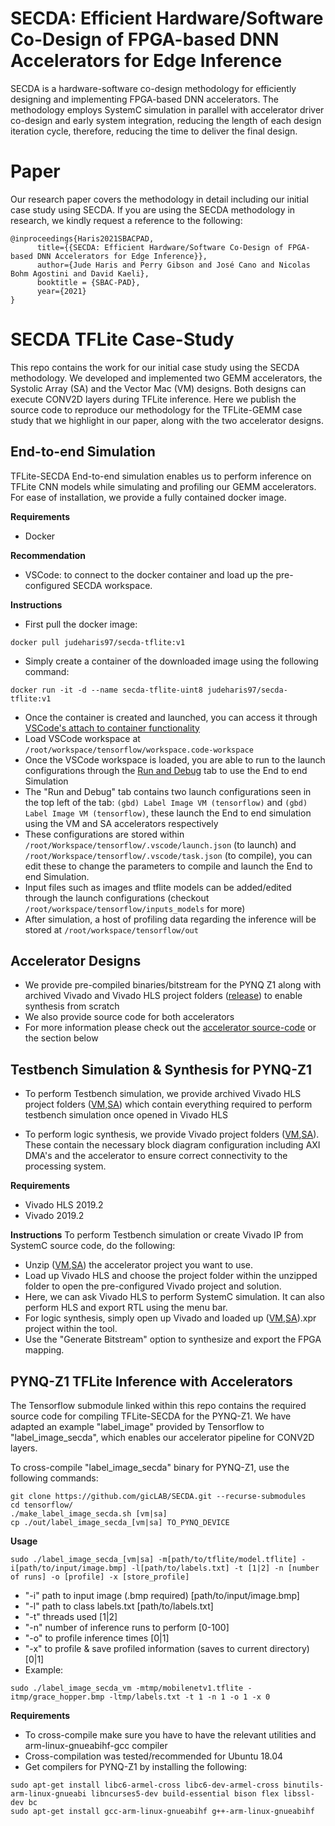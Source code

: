 # SECDA: Efficient Hardware/Software Co-Design of FPGA-based DNN Accelerators for Edge Inference
SECDA is a hardware-software co-design methodology for efficiently designing and implementing FPGA-based DNN accelerators. The methodology employs SystemC simulation in parallel with accelerator driver co-design and early system integration, reducing the length of each design iteration cycle, therefore, reducing the time to deliver the final design.

# Paper
Our research paper covers the methodology in detail including our initial case study using SECDA. If you are using the SECDA methodology in research, we kindly request a reference to the following:

```
@inproceedings{Haris2021SBACPAD,
      title={{SECDA: Efficient Hardware/Software Co-Design of FPGA-based DNN Accelerators for Edge Inference}}, 
      author={Jude Haris and Perry Gibson and José Cano and Nicolas Bohm Agostini and David Kaeli},
      booktitle = {SBAC-PAD},
      year={2021}
}
```

# SECDA TFLite Case-Study
This repo contains the work for our initial case study using the SECDA methodology. We developed and implemented two GEMM accelerators, the Systolic Array (SA) and the Vector Mac (VM) designs. Both designs can execute CONV2D layers during TFLite inference. Here we publish the source code to reproduce our methodology for the TFLite-GEMM case study that we highlight in our paper, along with the two accelerator designs.

## End-to-end Simulation
TFLite-SECDA End-to-end simulation enables us to perform inference on TFLite CNN models while simulating and profiling our GEMM accelerators. For ease of installation, we provide a fully contained docker image.

**Requirements**
* Docker

**Recommendation**
* VSCode: to connect to the docker container and load up the pre-configured SECDA workspace.

**Instructions**
* First pull the docker image: 
```
docker pull judeharis97/secda-tflite:v1
```
* Simply create a container of the downloaded image using the following command: 
```
docker run -it -d --name secda-tflite-uint8 judeharis97/secda-tflite:v1
```
* Once the container is created and launched, you can access it through [VSCode's attach to container functionality](https://code.visualstudio.com/docs/remote/attach-container)
* Load VSCode workspace at `/root/workspace/tensorflow/workspace.code-workspace`
*  Once the VSCode workspace is loaded, you are able to run to the launch configurations through the [Run and Debug](https://code.visualstudio.com/docs/editor/debugging) tab to use the End to end Simulation
* The "Run and Debug" tab contains two launch configurations seen in the top left of the tab: `(gbd) Label Image VM (tensorflow)` and `(gbd) Label Image VM (tensorflow)`, these launch the End to end simulation using the VM and SA accelerators respectively
* These configurations are stored within `/root/Workspace/tensorflow/.vscode/launch.json` (to launch) and `/root/Workspace/tensorflow/.vscode/task.json` (to compile), you can edit these to change the parameters to compile and launch the End to end Simulation.
* Input files such as images and tflite models can be added/edited through the launch configurations (checkout `/root/workspace/tensorflow/inputs_models` for more)
* After simulation, a host of profiling data regarding the inference will be stored at `/root/workspace/tensorflow/out`


## Accelerator Designs
* We provide pre-compiled binaries/bitstream for the PYNQ Z1 along with archived Vivado and Vivado HLS project folders ([release](https://github.com/gicLAB/SECDA/releases/tag/v1.0)) to enable synthesis from scratch
* We also provide source code for both accelerators
* For more information please check out the [accelerator source-code](accelerators/) or the section below


## Testbench Simulation & Synthesis for PYNQ-Z1
* To perform Testbench simulation, we provide archived Vivado HLS project folders ([VM](https://github.com/gicLAB/SECDA/releases/download/v1.0/vm_uint8_v2.zip),[SA](https://github.com/gicLAB/SECDA/releases/download/v1.0/sa_uint8_v2.zip)) which contain everything required to perform testbench simulation once opened in Vivado HLS

* To perform logic synthesis, we provide Vivado project folders ([VM](https://github.com/gicLAB/SECDA/releases/download/v1.0/vm_uint8_v2.xpr.zip),[SA](https://github.com/gicLAB/SECDA/releases/download/v1.0/sa_uint8_v3.xpr.zip)). These contain the necessary block diagram configuration including AXI DMA's and the accelerator to ensure correct connectivity to the processing system.


**Requirements**
* Vivado HLS 2019.2
* Vivado 2019.2

**Instructions**
To perform Testbench simulation or create Vivado IP from SystemC source code, do the following:
* Unzip ([VM](https://github.com/gicLAB/SECDA/releases/download/v1.0/vm_uint8_v2.zip),[SA](https://github.com/gicLAB/SECDA/releases/download/v1.0/sa_uint8_v2.zip)) the accelerator project you want to use.
* Load up Vivado HLS and choose the project folder within the unzipped folder to open the pre-configured Vivado project and solution.
* Here, we can ask Vivado HLS to perform SystemC simulation. It can also perform HLS and export RTL using the menu bar.
* For logic synthesis, simply open up Vivado and loaded up ([VM](https://github.com/gicLAB/SECDA/releases/download/v1.0/vm_uint8_v2.xpr.zip),[SA](https://github.com/gicLAB/SECDA/releases/download/v1.0/sa_uint8_v3.xpr.zip)).xpr project within the tool.
* Use the "Generate Bitstream" option to synthesize and export the FPGA mapping.


## PYNQ-Z1 TFLite Inference with Accelerators
The Tensorflow submodule linked within this repo contains the required source code for compiling TFLite-SECDA for the PYNQ-Z1.
We have adapted an example "label_image" provided by Tensorflow to "label_image_secda", which enables our accelerator pipeline for CONV2D layers.

To cross-compile "label_image_secda" binary for PYNQ-Z1, use the following commands:
```
git clone https://github.com/gicLAB/SECDA.git --recurse-submodules
cd tensorflow/
./make_label_image_secda.sh [vm|sa]
cp ./out/label_image_secda_[vm|sa] TO_PYNQ_DEVICE
```

**Usage** 
 ```
 sudo ./label_image_secda_[vm|sa] -m[path/to/tflite/model.tflite] -i[path/to/input/image.bmp] -l[path/to/labels.txt] -t [1|2] -n [number of runs] -o [profile] -x [store_profile] 
 ```
* "-i" path to input image (.bmp required) [path/to/input/image.bmp]
* "-l" path to class labels.txt [path/to/labels.txt]
* "-t" threads used [1|2]
* "-n" number of inference runs to perform [0-100]
* "-o" to profile inference times [0|1]
* "-x" to profile & save profiled information (saves to current directory) [0|1]
* Example: 
```
sudo ./label_image_secda_vm -mtmp/mobilenetv1.tflite -itmp/grace_hopper.bmp -ltmp/labels.txt -t 1 -n 1 -o 1 -x 0
```

**Requirements**
* To cross-compile make sure you have to have the relevant utilities and arm-linux-gnueabihf-gcc compiler
* Cross-compilation was tested/recommended for Ubuntu 18.04
* Get compilers for PYNQ-Z1 by installing the following:

```
sudo apt-get install libc6-armel-cross libc6-dev-armel-cross binutils-arm-linux-gnueabi libncurses5-dev build-essential bison flex libssl-dev bc
sudo apt-get install gcc-arm-linux-gnueabihf g++-arm-linux-gnueabihf
```
